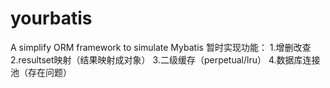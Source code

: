 # yourbatis
A simplify ORM framework to simulate Mybatis
暂时实现功能：
 1.增删改查
 2.resultset映射（结果映射成对象）
 3.二级缓存（perpetual/lru）
 4.数据库连接池（存在问题）